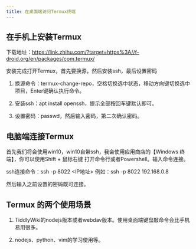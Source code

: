 ```yaml
---
title: 在桌面端访问Termux终端
---
```


## 在手机上安装Termux

下载地址：<https://link.zhihu.com/?target=https%3A//f-droid.org/en/packages/com.termux/>

安装完成打开Termux，首先要换源，然后安装ssh，最后设置密码

1. 换源命令：termux-change-repo，空格切换选中状态，移动方向键切换选中项目，Enter键确认执行命令。

1. 安装ssh：apt install openssh，提示全部按回车键默认即可。

1. 设置密码：passwd，然后输入密码，第二次确认密码。


## 电脑端连接Termux

首先我们将会使用win10，win10自带ssh，我会使用应用商店的【Windows 终端】，你可以使用Shift + 鼠标右键 打开命令行或者Powershell。输入命令连接。

ssh连接命令：ssh -p 8022 <IP地址>     例如：ssh -p 8022 192.168.0.8  

然后输入之前设置的密码既可连接。


## Termux 的两个使用场景

1. TiddlyWiki的nodejs版本或者webdav版本。使用桌面端键盘敲命令会比手机易用很多。

1. nodejs、python、vim的学习使用等。

